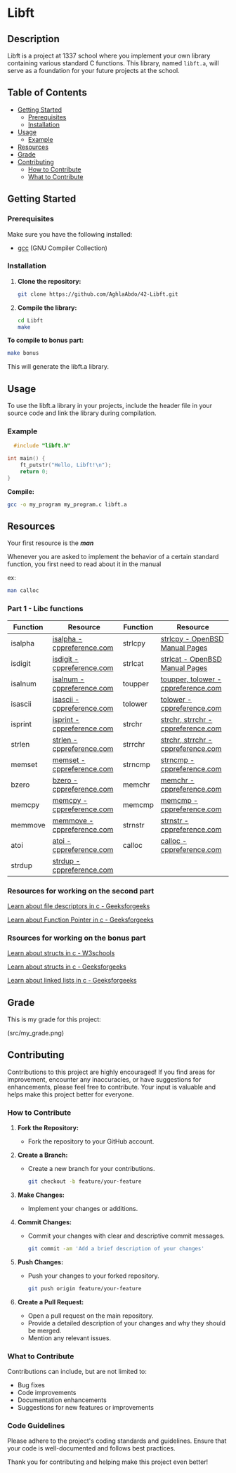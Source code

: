 # Libft

## Description

Libft is a project at 1337 school where you implement your own library containing various standard C functions. This library, named `libft.a`, will serve as a foundation for your future projects at the school.

## Table of Contents

- [Getting Started](#getting-started)
  - [Prerequisites](#prerequisites)
  - [Installation](#installation)
- [Usage](#usage)
  - [Example](#example)
- [Resources](#resources)
- [Grade](#grade)
- [Contributing](#contributing)
  - [How to Contribute](#how-to-contribute)
  - [What to Contribute](#how-to-contribute)

## Getting Started

### Prerequisites

Make sure you have the following installed:

- [gcc](https://gcc.gnu.org/) (GNU Compiler Collection)

### Installation

1. **Clone the repository:**

   ```bash
   git clone https://github.com/AghlaAbdo/42-Libft.git
   ```

2. **Compile the library:**

   ```bash
   cd Libft
   make
   ```
**To compile to bonus part:**

  ```bash
  make bonus
  ```

This will generate the libft.a library.

## Usage

To use the libft.a library in your projects, include the header file in your source code and link the library during compilation.

### Example

  ```c
    #include "libft.h"
  
  int main() {
      ft_putstr("Hello, Libft!\n");
      return 0;
  }
  ```
**Compile:**

  ```bash
  gcc -o my_program my_program.c libft.a
  ```
## Resources

Your first resource is the ***man***

Whenever you are asked to implement the behavior of a certain standard function, you first need to read about it in the manual

  ex:
  ```bash
  man calloc
  ```

### Part 1 - Libc functions

| Function   | Resource                                                    | Function   | Resource                                                    |
|------------|-------------------------------------------------------------|------------|-------------------------------------------------------------|
| isalpha    | [isalpha - cppreference.com](https://en.cppreference.com/w/c/string/byte) | strlcpy    | [strlcpy - OpenBSD Manual Pages](https://man.openbsd.org/strlcpy.3) |
| isdigit    | [isdigit - cppreference.com](https://en.cppreference.com/w/c/string/byte) | strlcat    | [strlcat - OpenBSD Manual Pages](https://man.openbsd.org/strlcat.3) |
| isalnum    | [isalnum - cppreference.com](https://en.cppreference.com/w/c/string/byte) | toupper    | [toupper, tolower - cppreference.com](https://en.cppreference.com/w/c/string/byte/toupper) |
| isascii    | [isascii - cppreference.com](https://en.cppreference.com/w/c/string/byte) | tolower    | [tolower - cppreference.com](https://en.cppreference.com/w/c/string/byte/tolower) |
| isprint    | [isprint - cppreference.com](https://en.cppreference.com/w/c/string/byte) | strchr     | [strchr, strrchr - cppreference.com](https://en.cppreference.com/w/c/string/byte/strchr) |
| strlen     | [strlen - cppreference.com](https://en.cppreference.com/w/c/string/byte/strlen) | strrchr    | [strchr, strrchr - cppreference.com](https://en.cppreference.com/w/c/string/byte/strchr) |
| memset     | [memset - cppreference.com](https://en.cppreference.com/w/c/string/byte/memset) | strncmp    | [strncmp - cppreference.com](https://en.cppreference.com/w/c/string/byte/strncmp) |
| bzero      | [bzero - cppreference.com](https://en.cppreference.com/w/cpp/string/byte/bzero) | memchr     | [memchr - cppreference.com](https://en.cppreference.com/w/c/string/byte/memchr) |
| memcpy     | [memcpy - cppreference.com](https://en.cppreference.com/w/c/string/byte/memcpy) | memcmp     | [memcmp - cppreference.com](https://en.cppreference.com/w/c/string/byte/memcmp) |
| memmove    | [memmove - cppreference.com](https://en.cppreference.com/w/c/string/byte/memmove) | strnstr    | [strnstr - cppreference.com](https://en.cppreference.com/w/c/string/byte/strnstr) |
| atoi       | [atoi - cppreference.com](https://en.cppreference.com/w/c/string/byte/atoi) | calloc     | [calloc - cppreference.com](https://en.cppreference.com/w/c/memory/calloc) |
| strdup     | [strdup - cppreference.com](https://en.cppreference.com/w/c/memory/strdup) |

### Resources for working on the second part

[Learn about file descriptors in c - Geeksforgeeks](https://www.geeksforgeeks.org/input-output-system-calls-c-create-open-close-read-write/)

[Learn about Function Pointer in c - Geeksforgeeks](https://www.geeksforgeeks.org/function-pointer-in-c/)

### Rsources for working on the bonus part

[Learn about structs in c - W3schools](https://www.w3schools.com/c/c_structs.php)

[Learn about structs in c - Geeksforgeeks](https://www.geeksforgeeks.org/structures-c/)

[Learn about linked lists in c - Geeksforgeeks](https://www.geeksforgeeks.org/what-is-linked-list/)

## Grade

This is my grade for this project:

(src/my_grade.png)

## Contributing

Contributions to this project are highly encouraged! If you find areas for improvement, encounter any inaccuracies, or have suggestions for enhancements, please feel free to contribute. Your input is valuable and helps make this project better for everyone.

### How to Contribute

1. **Fork the Repository:**
   - Fork the repository to your GitHub account.

2. **Create a Branch:**
   - Create a new branch for your contributions.
     ```bash
     git checkout -b feature/your-feature
     ```

3. **Make Changes:**
   - Implement your changes or additions.

4. **Commit Changes:**
   - Commit your changes with clear and descriptive commit messages.
     ```bash
     git commit -am 'Add a brief description of your changes'
     ```

5. **Push Changes:**
   - Push your changes to your forked repository.
     ```bash
     git push origin feature/your-feature
     ```

6. **Create a Pull Request:**
   - Open a pull request on the main repository.
   - Provide a detailed description of your changes and why they should be merged.
   - Mention any relevant issues.

### What to Contribute

Contributions can include, but are not limited to:

- Bug fixes
- Code improvements
- Documentation enhancements
- Suggestions for new features or improvements

### Code Guidelines

Please adhere to the project's coding standards and guidelines. Ensure that your code is well-documented and follows best practices.

Thank you for contributing and helping make this project even better!
